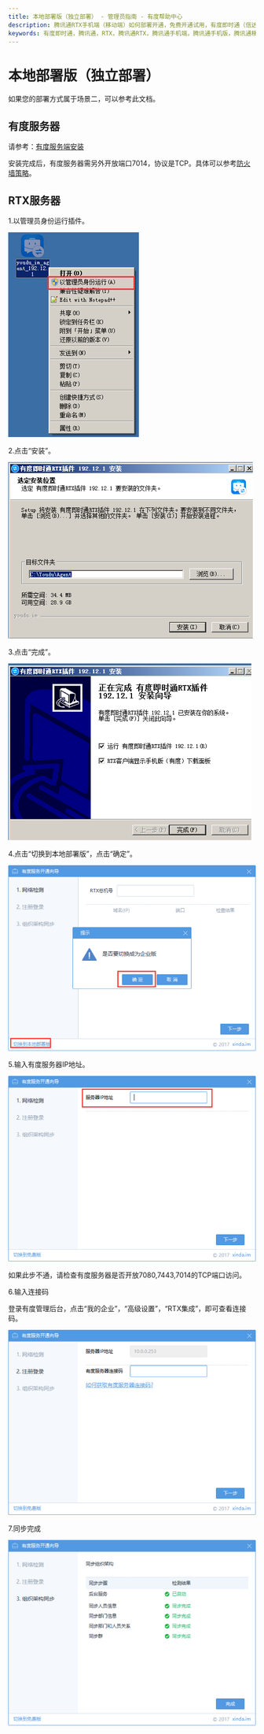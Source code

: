 ```yaml
---
title: 本地部署版（独立部署） - 管理员指南 - 有度帮助中心
description: 腾讯通RTX手机端（移动端）如何部署开通，免费开通试用，有度即时通（信达通讯录）实现RTX手机端，腾讯通RTX也可以全面升级至有度即时通。
keywords: 有度即时通，腾讯通，RTX，腾讯通RTX，腾讯通手机端，腾讯通手机版，腾讯通移动端，RTX手机端，RTX移动端，RTX手机端，信达通讯里，有度手机端，有度移动端。
---
```


# 本地部署版（独立部署）

如果您的部署方式属于场景二，可以参考此文档。

## 有度服务器

请参考：[有度服务端安装](a01_00001.md)

安装完成后，有度服务器需另外开放端口7014，协议是TCP。具体可以参考[防火墙策略](a01_00004.md)。

## RTX服务器

1.以管理员身份运行插件。

![image-20200323174117913](res/g01_00003/image-20200323174117913.png)

2.点击“安装”。

![image-20200323174236919](res/g01_00003/image-20200323174236919.png)

3.点击“完成”。

![image-20200323174256742](res/g01_00003/image-20200323174256742.png)

4.点击“切换到本地部署版”，点击“确定”。

![image-20200324141703061](res/g01_00003/image-20200324141703061.png)

5.输入有度服务器IP地址。

![image-20200324141858487](res/g01_00003/image-20200324141858487.png)

如果此步不通，请检查有度服务器是否开放7080,7443,7014的TCP端口访问。

6.输入连接码

登录有度管理后台，点击“我的企业”，“高级设置”，“RTX集成”，即可查看连接码。

![image-20200324142031154](res/g01_00003/image-20200324142031154.png)

7.同步完成

![image-20200324142728168](res/g01_00003/image-20200324142728168.png)

